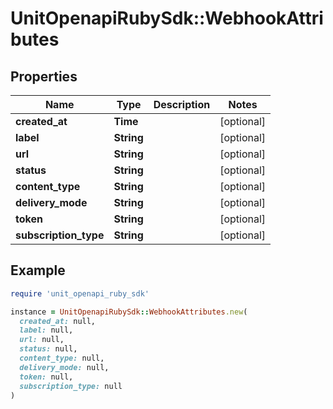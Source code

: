 # UnitOpenapiRubySdk::WebhookAttributes

## Properties

| Name | Type | Description | Notes |
| ---- | ---- | ----------- | ----- |
| **created_at** | **Time** |  | [optional] |
| **label** | **String** |  | [optional] |
| **url** | **String** |  | [optional] |
| **status** | **String** |  | [optional] |
| **content_type** | **String** |  | [optional] |
| **delivery_mode** | **String** |  | [optional] |
| **token** | **String** |  | [optional] |
| **subscription_type** | **String** |  | [optional] |

## Example

```ruby
require 'unit_openapi_ruby_sdk'

instance = UnitOpenapiRubySdk::WebhookAttributes.new(
  created_at: null,
  label: null,
  url: null,
  status: null,
  content_type: null,
  delivery_mode: null,
  token: null,
  subscription_type: null
)
```

